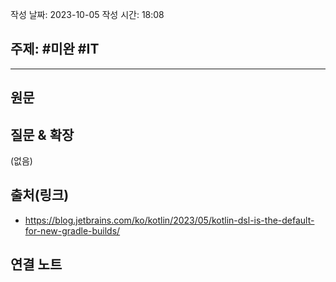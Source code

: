 
작성 날짜: 2023-10-05
작성 시간: 18:08

## 주제: #미완 #IT 

----
## 원문


## 질문 & 확장

(없음)

## 출처(링크)
- https://blog.jetbrains.com/ko/kotlin/2023/05/kotlin-dsl-is-the-default-for-new-gradle-builds/

## 연결 노트










